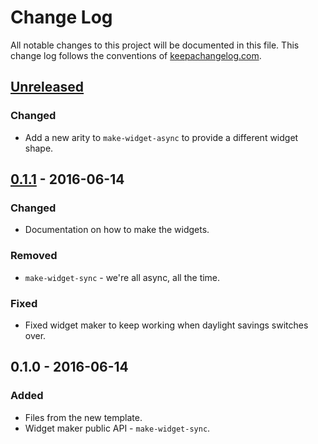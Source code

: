 # Change Log
All notable changes to this project will be documented in this file. This change log follows the conventions of [keepachangelog.com](http://keepachangelog.com/).

## [Unreleased]
### Changed
- Add a new arity to `make-widget-async` to provide a different widget shape.

## [0.1.1] - 2016-06-14
### Changed
- Documentation on how to make the widgets.

### Removed
- `make-widget-sync` - we're all async, all the time.

### Fixed
- Fixed widget maker to keep working when daylight savings switches over.

## 0.1.0 - 2016-06-14
### Added
- Files from the new template.
- Widget maker public API - `make-widget-sync`.

[Unreleased]: https://github.com/your-name/boot-files/compare/0.1.1...HEAD
[0.1.1]: https://github.com/your-name/boot-files/compare/0.1.0...0.1.1

